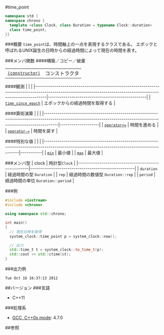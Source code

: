 #time_point
```cpp
namespace std {
namespace chrono {
  template <class Clock, class Duration = typename Clock::duration>
  class time_point;
}}
```

###概要
`time_point`は、時間軸上の一点を表現するクラスである。
エポックと呼ばれるUNIX誕生の日時からの経過時間によって現在の時間を表す。


###メンバ関数
####構築／コピー／破棄

| | |
|---------------------------------------------------------------------------------------------------------------------------------------------------------|-----------------------|
| [`(constructor)`](./time_point/time_point.md) | コンストラクタ |

####観測
| | |
|------------------------------------------------------------------------------------------------------------------------------------------------------------------|--------------------------------------------------|
| [`time_since_epoch`](./time_point/time_since_epoch.md) | エポックからの経過時間を取得する |

####算術演算
| | |
|-------------------------------------------------------------------------------------------------------------------------------------------------------------------|--------------------|
| [`operator+=`](./time_point/add_assign.md) | 時間を進める |
| [`operator-=`](./time_point/substract_assign.md) | 時間を戻す |


####特別な値
| | |
|-----------------------------------------------------------------------------------------------------------------------------------------------|-----------|
| [`min`](./time_point/min.md) | 最小値 |
| [`max`](./time_point/max.md) | 最大値 |


###メンバ型
| clock | 時計型`Clock` |
|-----------------------------------------------------|-----------------------------------------------------|
| `duration` | 経過時間の型 `Duration` |
| `rep` | 経過時間の数値型 `Duration::rep` |
| `period` | 経過時間の単位 `Duration::period` |


###例
```cpp
#include <iostream>
#include <chrono>

using namespace std::chrono;

int main()
{
  // 現在日時を取得
  system_clock::time_point p = system_clock::now();

  // 出力
  std::time_t t = system_clock::to_time_t(p);
  std::cout << std::ctime(&t);
}
```

###出力例
```
Tue Oct 16 16:37:13 2012
```

##バージョン
###言語
- C++11

###処理系
- [GCC, C++0x mode](/implementation#gcc.md): 4.7.0

##参照


